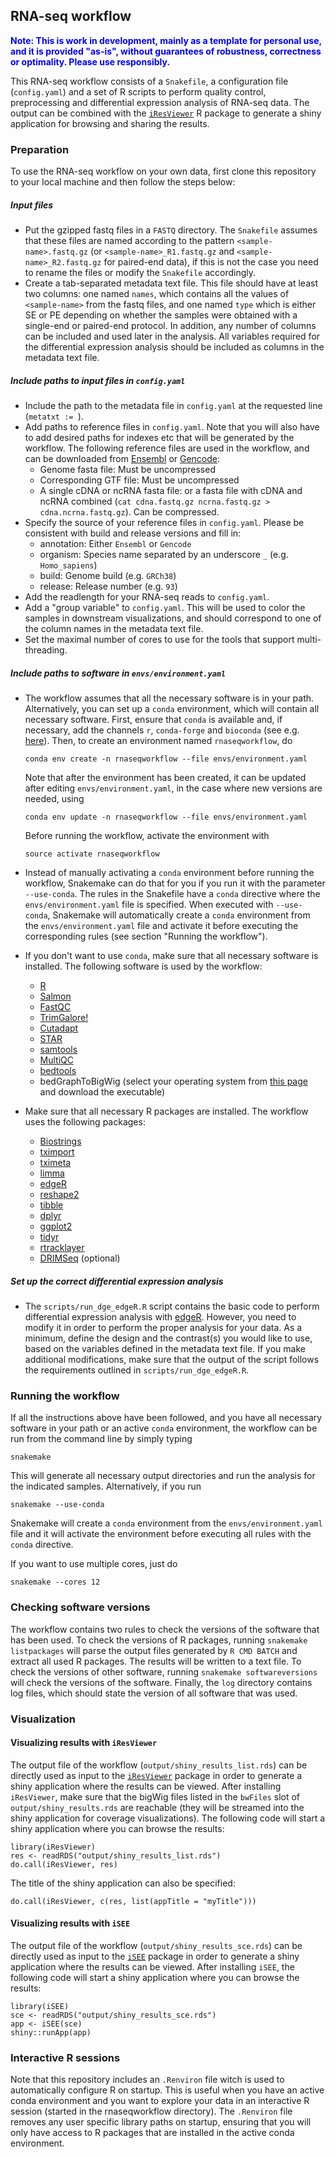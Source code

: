 ## RNA-seq workflow

 <span style="color:blue">**Note: This is work in development, mainly as a template for personal use, and it is provided "as-is", without guarantees of robustness, correctness or optimality. Please use responsibly.**</span>

This RNA-seq workflow consists of a `Snakefile`, a configuration file (`config.yaml`) and a set of R scripts to perform quality control, preprocessing and differential expression analysis of RNA-seq data. The output can be combined with the [`iResViewer`](https://github.com/csoneson/iResViewer) R package to generate a shiny application for browsing and sharing the results.

### Preparation
To use the RNA-seq workflow on your own data, first clone this repository to your local machine and then follow the steps below:

##### Input files

- Put the gzipped fastq files in a `FASTQ` directory. The `Snakefile` assumes that these files are named according to the pattern `<sample-name>.fastq.gz` (or `<sample-name>_R1.fastq.gz` and `<sample-name>_R2.fastq.gz` for paired-end data), if this is not the case you need to rename the files or modify the `Snakefile` accordingly.
-  Create a tab-separated metadata text file. This file should have at least two columns: one named `names`, which contains all the values of `<sample-name>` from the fastq files, and one named `type` which is either SE or PE depending on whether the samples were obtained with a single-end or paired-end protocol. In addition, any number of columns can be included and used later in the analysis. All variables required for the differential expression analysis should be included as columns in the metadata text file. 

##### Include paths to input files in `config.yaml`

- Include the path to the metadata file in `config.yaml` at the requested line (`metatxt := `).
- Add paths to reference files in `config.yaml`. Note that you will also have to add desired paths for indexes etc that will be generated by the workflow. The following reference files are used in the workflow, and can be downloaded from [Ensembl](https://www.ensembl.org/info/data/ftp/index.html) or [Gencode](https://www.gencodegenes.org/releases/current.html):
	- Genome fasta file: Must be uncompressed
	- Corresponding GTF file: Must be uncompressed
	- A single cDNA or ncRNA fasta file: or a fasta file with cDNA and ncRNA combined (`cat cdna.fastq.gz ncrna.fastq.gz > cdna.ncrna.fastq.gz`). Can be compressed.
- Specify the source of your reference files in `config.yaml`. Please be consistent with build and release versions and fill in:
  - annotation: Either `Ensembl` or `Gencode`
  - organism: Species name separated by an underscore `_` (e.g. `Homo_sapiens`)
  - build: Genome build (e.g. `GRCh38`)
  - release: Release number (e.g. `93`)
-  Add the readlength for your RNA-seq reads to `config.yaml`.
-  Add a "group variable" to `config.yaml`. This will be used to color the samples in downstream visualizations, and should correspond to one of the column names in the metadata text file.
-  Set the maximal number of cores to use for the tools that support multi-threading.

##### Include paths to software in `envs/environment.yaml`

- The workflow assumes that all the necessary software is in your path. Alternatively, you can set up a `conda` environment, which will contain all necessary software. First, ensure that `conda` is available and, if necessary, add the channels `r`, `conda-forge` and `bioconda` (see e.g. [here](https://bioconda.github.io/)). Then, to create an environment named `rnaseqworkflow`, do

	```conda env create -n rnaseqworkflow --file envs/environment.yaml``` 

	Note that after the environment has been created, it can be updated after editing `envs/environment.yaml`, in the case where new versions are needed, using 

	```conda env update -n rnaseqworkflow --file envs/environment.yaml```

	Before running the workflow, activate the environment with 

	```source activate rnaseqworkflow``` 

- Instead of manually activating a `conda` environment before running the workflow,
Snakemake can do that for you if you run it with the parameter `--use-conda`. The rules in the Snakefile have a `conda` directive where the `envs/environment.yaml` file is specified. When executed with `--use-conda`, Snakemake will automatically create a `conda` environment from the `envs/environment.yaml` file and activate it before executing the corresponding rules (see section "Running the workflow").

- If you don't want to use `conda`, make sure that all necessary software is installed. The following software is used by the workflow:
	- [R](https://www.r-project.org/)
	- [Salmon](https://combine-lab.github.io/salmon/)
	- [FastQC](https://www.bioinformatics.babraham.ac.uk/projects/fastqc/)
	- [TrimGalore!](https://www.bioinformatics.babraham.ac.uk/projects/trim_galore/)
	- [Cutadapt](http://cutadapt.readthedocs.io/en/stable/guide.html)
	- [STAR](https://github.com/alexdobin/STAR)
	- [samtools](http://www.htslib.org/)
	- [MultiQC](http://multiqc.info/)
	- [bedtools](http://bedtools.readthedocs.io/en/latest/)
	- bedGraphToBigWig (select your operating system from [this page](http://hgdownload.soe.ucsc.edu/admin/exe/) and download the executable)
- Make sure that all necessary R packages are installed. The workflow uses the following packages:
	- [Biostrings](https://bioconductor.org/packages/release/bioc/html/Biostrings.html)
	- [tximport](http://bioconductor.org/packages/release/bioc/html/tximport.html)
	- [tximeta](https://github.com/mikelove/tximeta)
	- [limma](http://bioconductor.org/packages/release/bioc/html/limma.html)
	- [edgeR](https://bioconductor.org/packages/release/bioc/html/edgeR.html)
	- [reshape2](https://cran.r-project.org/web/packages/reshape2/index.html)
	- [tibble](https://cran.r-project.org/web/packages/tibble/index.html)
	- [dplyr](https://cran.r-project.org/web/packages/dplyr/index.html)
	- [ggplot2](https://cran.r-project.org/web/packages/ggplot2/index.html)
	- [tidyr](https://cran.r-project.org/web/packages/tidyr/index.html)
	- [rtracklayer](http://bioconductor.org/packages/release/bioc/html/rtracklayer.html)
	- [DRIMSeq](http://bioconductor.org/packages/release/bioc/html/DRIMSeq.html) (optional)

##### Set up the correct differential expression analysis
- The `scripts/run_dge_edgeR.R` script contains the basic code to perform differential expression analysis with [edgeR](https://bioconductor.org/packages/release/bioc/html/edgeR.html). However, you need to modify it in order to perform the proper analysis for your data. As a minimum, define the design and the contrast(s) you would like to use, based on the variables defined in the metadata text file. If you make additional modifications, make sure that the output of the script follows the requirements outlined in `scripts/run_dge_edgeR.R`. 

### Running the workflow

If all the instructions above have been followed, and you have all necessary software in your path or an active `conda` environment, the workflow can be run from the command line by simply typing 

```snakemake```

This will generate all necessary output directories and run the analysis for the indicated samples. Alternatively, if you run

```snakemake --use-conda```

Snakemake will create a `conda` environment from the `envs/environment.yaml` file and it will activate the environment before executing all rules with the `conda` directive.

If you want to use multiple cores, just do

```snakemake --cores 12```

### Checking software versions

The workflow contains two rules to check the versions of the software that has been used. To check the versions of R packages, running `snakemake listpackages` will parse the output files generated by `R CMD BATCH` and extract all used R packages. The results will be written to a text file. To check the versions of other software, running `snakemake softwareversions` will check the versions of the software. Finally, the `log` directory contains log files, which should state the version of all software that was used. 

### Visualization

#### Visualizing results with `iResViewer`

The output file of the workflow (`output/shiny_results_list.rds`) can be directly used as input to the [`iResViewer`](https://github.com/csoneson/iResViewer) package in order to generate a shiny application where the results can be viewed. After installing `iResViewer`, make sure that the bigWig files listed in the `bwFiles` slot of `output/shiny_results.rds` are reachable (they will be streamed into the shiny application for coverage visualizations). The following code will start a shiny application where you can browse the results:

```
library(iResViewer)
res <- readRDS("output/shiny_results_list.rds")
do.call(iResViewer, res)
```

The title of the shiny application can also be specified:

```
do.call(iResViewer, c(res, list(appTitle = "myTitle")))
```

#### Visualizing results with `iSEE`

The output file of the workflow (`output/shiny_results_sce.rds`) can be directly used as input to the [`iSEE`](https://bioconductor.org/packages/release/bioc/html/iSEE.html) package in order to generate a shiny application where the results can be viewed. After installing `iSEE`, the following code will start a shiny application where you can browse the results:

```
library(iSEE)
sce <- readRDS("output/shiny_results_sce.rds")
app <- iSEE(sce)
shiny::runApp(app)
```

### Interactive R sessions

Note that this repository includes an `.Renviron` file witch is used to automatically configure R on startup. This is useful when you have an active conda environment and you want to explore your data in an interactive R session (started in the rnaseqworkflow directory). The `.Renviron` file removes any user specific library paths on startup, ensuring that you will only have access to R packages that are installed in the active conda environment.

